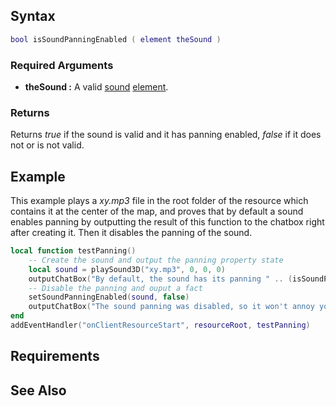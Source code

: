 Syntax
------

``` lua
bool isSoundPanningEnabled ( element theSound )
```

### Required Arguments

-   **theSound :** A valid [sound](/sound.md "wikilink") [element](/element.md "wikilink").

### Returns

Returns *true* if the sound is valid and it has panning enabled, *false* if it does not or is not valid.

Example
-------

This example plays a *xy.mp3* file in the root folder of the resource which contains it at the center of the map, and proves that by default a sound enables panning by outputting the result of this function to the chatbox right after creating it. Then it disables the panning of the sound.

``` lua
local function testPanning()
    -- Create the sound and output the panning property state
    local sound = playSound3D("xy.mp3", 0, 0, 0)
    outputChatBox("By default, the sound has its panning " .. (isSoundPanningEnabled(sound) and "enabled" or "disabled"))
    -- Disable the panning and ouput a fact
    setSoundPanningEnabled(sound, false)
    outputChatBox("The sound panning was disabled, so it won't annoy you when the camera it's in a side anymore!", 0, 255, 0)
end
addEventHandler("onClientResourceStart", resourceRoot, testPanning)
```

Requirements
------------

See Also
--------
